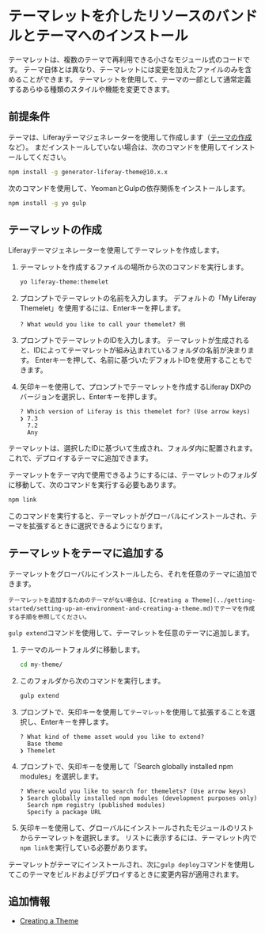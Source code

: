 # テーマレットを介したリソースのバンドルとテーマへのインストール

テーマレットは、複数のテーマで再利用できる小さなモジュール式のコードです。 テーマ自体とは異なり、テーマレットには変更を加えたファイルのみを含めることができます。 テーマレットを使用して、テーマの一部として通常定義するあらゆる種類のスタイルや機能を変更できます。

<a name="prerequisites" />

## 前提条件

テーマは、Liferayテーマジェネレーターを使用して作成します（[テーマの作成](../getting-started/setting-up-an-environment-and-creating-a-theme.md)など）。 まだインストールしていない場合は、次のコマンドを使用してインストールしてください。

```bash
npm install -g generator-liferay-theme@10.x.x
```

次のコマンドを使用して、YeomanとGulpの依存関係をインストールします。

```bash
npm install -g yo gulp
```

<a name="creating-a-themelet" />

## テーマレットの作成

Liferayテーマジェネレーターを使用してテーマレットを作成します。

1. テーマレットを作成するファイルの場所から次のコマンドを実行します。

    ```bash
    yo liferay-theme:themelet
    ```

1. プロンプトでテーマレットの名前を入力します。 デフォルトの「My Liferay Themelet」を使用するには、Enterキーを押します。

    ```
    ? What would you like to call your themelet? 例
    ```

1. プロンプトでテーマレットのIDを入力します。 テーマレットが生成されると、IDによってテーマレットが組み込まれているフォルダの名前が決まります。 Enterキーを押して、名前に基づいたデフォルトIDを使用することもできます。

1. 矢印キーを使用して、プロンプトでテーマレットを作成するLiferay DXPのバージョンを選択し、Enterキーを押します。

    ```
    ? Which version of Liferay is this themelet for? (Use arrow keys)
    ❯ 7.3 
      7.2 
      Any 
    ```

テーマレットは、選択したIDに基づいて生成され、フォルダ内に配置されます。 これで、デプロイするテーマに追加できます。

テーマレットをテーマ内で使用できるようにするには、テーマレットのフォルダに移動して、次のコマンドを実行する必要もあります。

```bash
npm link
```

このコマンドを実行すると、テーマレットがグローバルにインストールされ、テーマを拡張するときに選択できるようになります。

<a name="adding-the-themelet-to-a-theme" />

## テーマレットをテーマに追加する

テーマレットをグローバルにインストールしたら、それを任意のテーマに追加できます。

```{note}
テーマレットを追加するためのテーマがない場合は、[Creating a Theme](../getting-started/setting-up-an-environment-and-creating-a-theme.md)でテーマを作成する手順を参照してください。
```

`gulp extend`コマンドを使用して、テーマレットを任意のテーマに追加します。

1. テーマのルートフォルダに移動します。

    ```bash
    cd my-theme/
    ```

1. このフォルダから次のコマンドを実行します。

    ```bash
    gulp extend
    ```

1. プロンプトで、矢印キーを使用して`テーマレット`を使用して拡張することを選択し、Enterキーを押します。

    ```
    ? What kind of theme asset would you like to extend? 
      Base theme 
    ❯ Themelet 
    ```

1. プロンプトで、矢印キーを使用して「Search globally installed npm modules」を選択します。

    ```
    ? Where would you like to search for themelets? (Use arrow keys)
    ❯ Search globally installed npm modules (development purposes only)
      Search npm registry (published modules)
      Specify a package URL
    ```

1. 矢印キーを使用して、グローバルにインストールされたモジュールのリストからテーマレットを選択します。 リストに表示するには、テーマレット内で`npm link`を実行している必要があります。

テーマレットがテーマにインストールされ、次に`gulp deploy`コマンドを使用してこのテーマをビルドおよびデプロイするときに変更内容が適用されます。

<a name="additional-information" />

## 追加情報

* [Creating a Theme](../getting-started/setting-up-an-environment-and-creating-a-theme.md)

